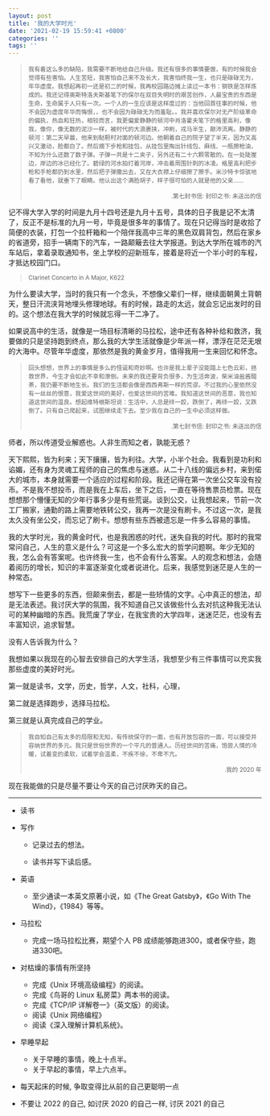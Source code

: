 ```yaml
---
layout: post
title: '我的大学时光'
date: '2021-02-19 15:59:41 +0800'
categories: ''
tags: ''
---
```


> <small>我有着这么多的缺陷，我需要不断地给自己升级。我还有很多的事情要做，有的时候我会觉得有些害怕。人生苦短，我害怕自己来不及长大，我害怕终我一生，也只是碌碌无为，年华虚度。我想起再初一还是初二的时候，我再校园路边摊上读过一本书：钢铁是怎样炼成的。我还记得奥斯特洛夫斯基笔下的保尔在双目失明时的艰苦创作，人最宝贵的东西是生命，生命属于人只有一次。一个人的一生应该是这样度过的：当他回首往事的时候，他不会因为虚度年华而悔恨，，也不会因为碌碌无为而羞耻。。我并喜欢保尔对无产阶级革命的偏执，热血和狂热，相较而言，我更偏爱静静的顿河中肖洛霍夫笔下的格里高利，像我，像你，像无数的泥沙一样，被时代的大浪裹挟，冲刷，戎马半生，颠沛流离。静静的顿河：第二天早晨，他来到鞑靼村对面的顿河边。他朝着自己的院子望了半天，因为又高兴又激动，脸都白了。然后摘下步枪和挂包，从挂包里掏出针线包、麻线、一瓶擦枪油，不知为什么还数了数子弹。子弹一共是十二夹子，另外还有二十六颗零散的。在一处陡崖边，岸边的冰已经化了。碧绿的河水拍打着河岸，冲击着周围针刺的冰凌。格里高利把步枪和手枪都扔到水里，然后把子弹撒出去，又在大衣襟上仔细擦了擦手。米沙特卡惊骇地看了看他，就垂下了眼睛。他认出这个满脸胡子，样子很可怕的人就是他的父亲……</small>
> <div style="text-align: right"><small>.第七封书信: 封印之书: 未送出的信</small></div>

记不得大学入学的时间是九月十四号还是九月十五号，具体的日子我是记不太清了，反正不是标准的九月一号，毕竟是很多年的事情了。现在只记得当时是收拾了简便的衣装，打包一个拉杆箱和一个陪伴我高中三年的黑色双肩背包，然后在家乡的省道旁，招手一辆南下的汽车，一路颠簸去往大学报道。到达大学所在城市的汽车站后，拿着录取通知书，坐上学校的迎新班车，接着是将近一个半小时的车程，才抵达校园门口。

> <small>Clarinet Concerto in A Major, K622</small>

为什么要读大学，当时的我只有一个念头，不想像父辈们一样，继续面朝黄土背朝天，整日汗流浃背地埋头修理地球。有的时候，路走的太远，就会忘记出发时的目的。这个想法在我大学的时候就忘得一干二净了。

如果说高中的生活，就像是一场目标清晰的马拉松，途中还有各种补给和救济，我要做的只是坚持跑到终点，那么我的大学生活就像是少年派一样，漂浮在茫茫无垠的大海中。尽管年华虚度，那依然是我的黄金岁月，值得我用一生来回忆和怀念。

> <small>回头想想，世界上的事情是多么的怪诞和奇妙啊。也许是我上辈子没能踏上七色云彩，拯救世界，今生才会如此不幸和潦倒。未来的我还要背负很多，为生活奔波，柴米油盐酱醋茶，我仍要不断地生长。我们的生活都会像是西西弗斯一样的荒谬。不过我的心里依然没有一丝丝的恨意，我爱这世间的美好，也爱这世间的苦难。我知道这世间的恶意，我也知道这世间的温良。想起维特根斯坦说：生活中，人总是绊一跤，跌倒了，再绊一跤，又跌倒了。只有自己爬起来，试图继续走下去。至少我在自己的一生中必须这样做。</small>
> <div style="text-align: right"><small>.第七封书信: 封印之书: 未送出的信</small></div>

师者，所以传道受业解惑也。人非生而知之者，孰能无惑？

天下熙熙，皆为利来；天下攘攘，皆为利往。大学，小半个社会。我看到是功利和谄媚，还有身为灵魂工程师的自己的焦虑与迷惑。从二十八线的偏远乡村，来到偌大的城市，本身就需要一个适应的过程和阶段。我还记得在第一次坐公交车没有投币。不是我不想投币，而是我在上车后，坐下之后，一直在等待售票员检票。现在想想那个懵懂无知的少年行事多少是有些荒诞。谈到公交，让我想起来，节前一次工厂搬家，通勤的路上需要地铁转公交，我再一次是没有刷卡。不过这一次，是我太久没有坐公交，而忘记了刷卡。想想有些东西被遗忘是一件多么容易的事情。

我的大学时光，我的黄金时代，也是我困惑的时代，迷失自我的时代。那时的我常常问自己，人生的意义是什么？可这是一个多么宏大的哲学问题啊。年少无知的我，怎么会有答案呢。也许终我一生，也不会有什么答案。人的观念和想法，会随着阅历的增长，知识的丰富逐渐变化或者说进化。后来，我感觉到迷茫是人生的一种常态。

想写下一些更多的东西，但颠来倒去，都是一些矫情的文字。心中真正的想法，却是无法表述。我讨厌大学的氛围，我不知道自己又该做些什么去对抗这种我无法认可的某种幽暗的东西。我荒废了学业，在我宝贵的大学四年，迷迷茫茫，也没有去丰富知识，追求智慧。

没有人告诉我为什么？

我想如果以我现在的心智去安排自己的大学生活，我想至少有三件事情可以充实我那些虚度的美好时光。

第一就是读书，文学，历史，哲学，人文，社科，心理，

第二就是选择跑步，选择马拉松。

第三就是认真完成自己的学业。

> <small>我自知自己有太多的局限和无知，有传统保守的一面，也有开放包容的一面，可以接受并容纳世界的多元。我只是世俗世界的一个平凡的普通人。历经世间的苦痛，饱尝人情的冷暖，试着变的柔软，试着学会温柔，不疾不徐，不卑不亢。</small>
> <div style="text-align: right"><small>.我的 2020 年</small></div>

现在我能做的只是尽量不要让今天的自己讨厌昨天的自己。

- - -

- 读书

- 写作

    - 记录过去的想法。

    - 读书并写下读后感。

- 英语

    - 至少通读一本英文原著小说，如《The Great Gatsby》，《Go With The Wind》，《1984》等等。

- 马拉松

    - 完成一场马拉松比赛，期望个人 PB 成绩能够跑进300，或者保守些，跑进330吧。

- 对枯燥的事情有所坚持

    - 完成《Unix 环境高级编程》的阅读。
    - 完成《鸟哥的 Linux 私房菜》两本书的阅读。
    - 完成《TCP/IP 详解卷一》（英文版）的阅读。
    - 阅读《Unix 网络编程》
    - 阅读《深入理解计算机系统》。

- 早睡早起
    - 关于早睡的事情，晚上十点半。
    - 关于早起的事情，早上六点半。

- 每天起床的时候, 争取变得比从前的自己更聪明一点

- 不要让 2022 的自己, 如讨厌 2020 的自己一样, 讨厌 2021 的自己
